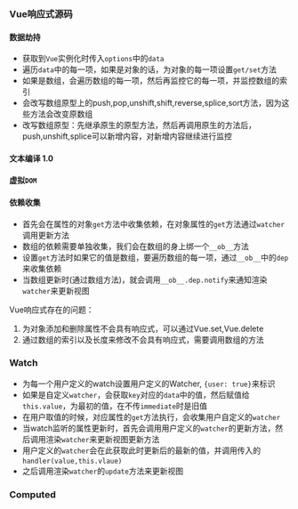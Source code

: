 ### Vue响应式源码
#### 数据劫持
* 获取到`Vue`实例化时传入`options`中的`data`
* 遍历`data`中的每一项，如果是对象的话，为对象的每一项设置`get/set`方法
* 如果是数组，会遍历数组的每一项，然后再监控它的每一项，并监控数组的索引
* 会改写数组原型上的push,pop,unshift,shift,reverse,splice,sort方法，因为这些方法会改变原数组
* 改写数组原型：先继承原生的原型方法，然后再调用原生的方法后，push,unshift,splice可以新增内容，对新增内容继续进行监控

#### 文本编译 1.0
#### 虚拟`DOM`

#### 依赖收集
* 首先会在属性的对象`get`方法中收集依赖，在对象属性的`get`方法通过`watcher`调用更新方法
* 数组的依赖需要单独收集，我们会在数组的身上绑一个`__ob__`方法
* 设置`get`方法时如果它的值是数组，要遍历数组的每一项，通过`__ob__`中的`dep`来收集依赖
* 当数组更新时(通过数组方法)，就会调用`__ob__.dep.notify`来通知渲染`watcher`来更新视图

Vue响应式存在的问题：
1. 为对象添加和删除属性不会具有响应式，可以通过Vue.set,Vue.delete
2. 通过数组的索引以及长度来修改不会具有响应式，需要调用数组的方法

### Watch
* 为每一个用户定义的watch设置用户定义的Watcher, `{user: true}`来标识
* 如果是自定义`watcher`，会获取`key`对应的`data`中的值，然后赋值给`this.value`，为最初的值，在不传`immediate`时是旧值
* 在用户取值的时候，对应属性的`get`方法执行，会收集用户自定义的`watcher`
* 当watch监听的属性更新时，首先会调用用户定义的`watcher`的更新方法，然后调用渲染`watcher`来更新视图更新方法
* 用户定义的`watcher`会在此获取此时更新后的最新的值，并调用传入的`handler(value,this.vlaue)`
* 之后调用渲染`watcher`的`update`方法来更新视图

### Computed

